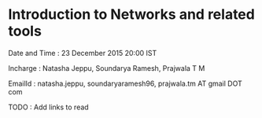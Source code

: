 # Introduction to Networks and related tools 
Date and Time : 23 December 2015 20:00 IST

Incharge : Natasha Jeppu, Soundarya Ramesh, Prajwala T M 

EmailId :  natasha.jeppu, soundaryaramesh96, prajwala.tm AT gmail DOT com

TODO : Add links to read 

